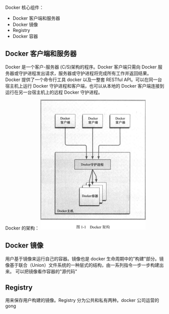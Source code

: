 Docker 核心组件：
+ Docker 客户端和服务器
+ Docker 镜像
+ Registry
+ Docker 容器

## Docker 客户端和服务器
Docker 是一个客户-服务器 (C/S)架构的程序。Docker 客户端只需向 Docker 服务器或守护进程发出请求，服务器或守护进程将完成所有工作并返回结果。Docker 提供了一个命令行工具 docker 以及一整套 RESTful API。可以在同一台宿主机上运行 Docker 守护进程和客户端，也可以从本地的 Docker 客户端连接到运行在另一台宿主机上的远程 Docker 守护进程。

Docker 的架构：
![](../images/Pasted%20image%2020231121220255.png)
## Docker 镜像
用户基于镜像来运行自己的容器。镜像也是 docker 生命周期中的"构建"部分。镜像基于联合（Union）文件系统的一种层式的结构，由一系列指令一步一步构建出来。
可以把镜像看作容器的"源代码"
## Registry
用来保存用户构建的镜像。Registry 分为公共和私有两种。docker 公司运营的gong


